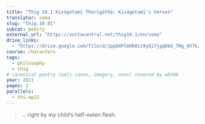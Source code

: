 ```yaml
---
title: "Thig 10.1 Kisāgotamī Therīgāthā: Kisāgotamī's Verses"
translator: soma
slug: "thig.10.01"
subcat: poetry
external_url: "https://suttacentral.net/thig10.1/en/soma"
drive_links:
  - "https://drive.google.com/file/d/1ppD4FCmHb0zi9yQi7jgqD6d_7Ng_AV7k/view?usp=drivesdk"
course: characters
tags:
  - philosophy
  - thig
# canonical-poetry (pali-canon, imagery, nuns) covered by wh349
year: 2021
pages: 2
parallels:
  - thi-ap22
---
```


> ... right by my child’s half-eaten flesh.
